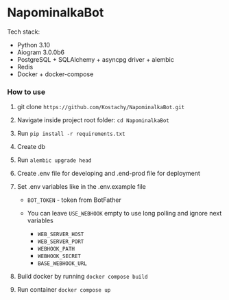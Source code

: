 # NapominalkaBot

Tech stack:

* Python 3.10
* Aiogram 3.0.0b6
* PostgreSQL + SQLAlchemy + asyncpg driver + alembic
* Redis
* Docker + docker-compose

### How to use

1. git clone `https://github.com/Kostachy/NapominalkaBot.git`
2. Navigate inside project root folder:
`cd NapominalkaBot`
3. Run `pip install -r requirements.txt`
4. Create db
5. Run `alembic upgrade head`
6. Create .env file for developing and .end-prod file for deployment
7. Set .env variables like in the .env.example file
    - `BOT_TOKEN` - token from BotFather
    -  You can leave `USE_WEBHOOK` empty to use long polling and ignore next variables

        - `WEB_SERVER_HOST`
        - `WEB_SERVER_PORT`
        - `WEBHOOK_PATH`
        - `WEBHOOK_SECRET`
        - `BASE_WEBHOOK_URL`

8. Build docker by running `docker compose build`
9. Run container `docker compose up`
